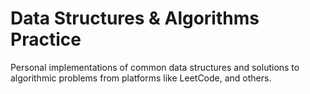 # Data Structures & Algorithms Practice

Personal implementations of common data structures and solutions to algorithmic problems from platforms like LeetCode, and others.

